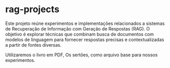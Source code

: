 # rag-projects
Este projeto reúne experimentos e implementações relacionados a sistemas de Recuperação de Informação com Geração de Respostas (RAG). O objetivo é explorar técnicas que combinam busca de documentos com modelos de linguagem para fornecer respostas precisas e contextualizadas a partir de fontes diversas.

Utilizaremos o livro em PDF, Os sertões, como arquivo base para nossos experimentos.
